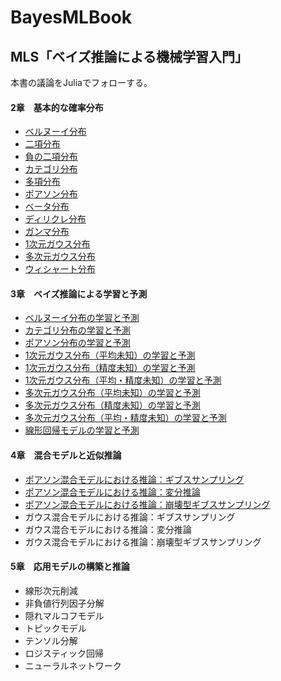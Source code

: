 # BayesMLBook

## MLS「ベイズ推論による機械学習入門」

本書の議論をJuliaでフォローする。

#### 2章　基本的な確率分布
 - [ベルヌーイ分布](https://github.com/akiabe/BayesMLBook/blob/main/Bernoulli-dist.ipynb)
 - [二項分布](https://github.com/akiabe/BayesMLBook/blob/main/Binomial-dist.ipynb)
 - [負の二項分布](https://github.com/akiabe/BayesMLBook/blob/main/src/nb-dist.ipynb)
 - [カテゴリ分布](https://github.com/akiabe/BayesMLBook/blob/main/Categorical-dist.ipynb)
 - [多項分布](https://github.com/akiabe/BayesMLBook/blob/main/Multinomial-dist.ipynb)
 - [ポアソン分布](https://github.com/akiabe/BayesMLBook/blob/main/Poisson-dist.ipynb)
 - [ベータ分布](https://github.com/akiabe/BayesMLBook/blob/main/Beta-dist.ipynb)
 - [ディリクレ分布](https://github.com/akiabe/BayesMLBook/blob/main/Dirichlet-dist.ipynb)
 - [ガンマ分布](https://github.com/akiabe/BayesMLBook/blob/main/Gamma-dist.ipynb)
 - [1次元ガウス分布](https://github.com/akiabe/BayesMLBook/blob/main/Gaussian-dist.ipynb)
 - [多次元ガウス分布](https://github.com/akiabe/BayesMLBook/blob/main/src/Multivariate-Gaussian-dist.ipynb)
 - [ウィシャート分布](https://github.com/akiabe/BayesMLBook/blob/main/src/Wishart-dist.ipynb)
#### 3章　ベイズ推論による学習と予測
 - [ベルヌーイ分布の学習と予測](https://github.com/akiabe/BayesMLBook/blob/main/Bernoulli.ipynb)
 - [カテゴリ分布の学習と予測](https://github.com/akiabe/BayesMLBook/blob/main/Categorical.ipynb)
 - [ポアソン分布の学習と予測](https://github.com/akiabe/BayesMLBook/blob/main/Poisson.ipynb)
 - [1次元ガウス分布（平均未知）の学習と予測](https://github.com/akiabe/BayesMLBook/blob/main/Gaussian-Mean.ipynb)
 - [1次元ガウス分布（精度未知）の学習と予測](https://github.com/akiabe/BayesMLBook/blob/main/Gaussian-Precison.ipynb)
 - [1次元ガウス分布（平均・精度未知）の学習と予測](https://github.com/akiabe/BayesMLBook/blob/main/Gaussian-Mean-Precision.ipynb)
 - [多次元ガウス分布（平均未知）の学習と予測](https://github.com/akiabe/BayesMLBook/blob/main/MultivariateGaussian-Mean.ipynb)
 - [多次元ガウス分布（精度未知）の学習と予測](https://github.com/akiabe/BayesMLBook/blob/main/MultivariateGaussian-Precison.ipynb)
 - [多次元ガウス分布（平均・精度未知）の学習と予測](https://github.com/akiabe/BayesMLBook/blob/main/MultivariateGaussian-Mean-Precision.ipynb)
 - [線形回帰モデルの学習と予測](https://github.com/akiabe/BayesMLBook/blob/main/LinearRegression.ipynb)
#### 4章　混合モデルと近似推論
 - [ポアソン混合モデルにおける推論：ギブスサンプリング](https://github.com/akiabe/BayesMLBook/blob/main/src/gibbs_poi-mixmodel.ipynb)
 - [ポアソン混合モデルにおける推論：変分推論](https://github.com/akiabe/BayesMLBook/blob/main/src/vi_poi-mixmodel.ipynb)
 - [ポアソン混合モデルにおける推論：崩壊型ギブスサンプリング](https://github.com/akiabe/BayesMLBook/blob/main/src/collapsed-gibbs_poi-mixmodel.ipynb)
 - ガウス混合モデルにおける推論：ギブスサンプリング
 - ガウス混合モデルにおける推論：変分推論
 - ガウス混合モデルにおける推論：崩壊型ギブスサンプリング
#### 5章　応用モデルの構築と推論
 - 線形次元削減
 - 非負値行列因子分解
 - 隠れマルコフモデル
 - トピックモデル
 - テンソル分解
 - ロジスティック回帰
 - ニューラルネットワーク 
